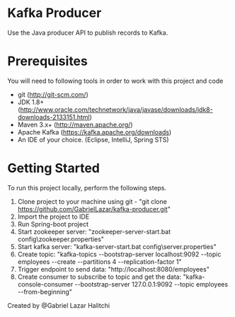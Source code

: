 # Kafka Producer

Use the Java producer API to publish records to Kafka.

# Prerequisites
You will need to following tools in order to work with this project and code

* git (http://git-scm.com/)
* JDK 1.8+ (http://www.oracle.com/technetwork/java/javase/downloads/jdk8-downloads-2133151.html)
* Maven 3.x+ (http://maven.apache.org/)
* Apache Kafka (https://kafka.apache.org/downloads)
* An IDE of your choice. (Eclipse, IntelliJ, Spring STS)

# Getting Started
To run this project locally, perform the following steps.
1. Clone project to your machine using git - "git clone https://github.com/GabrielLazar/kafka-producer.git" 
2. Import the project to IDE
3. Run Spring-boot project
4. Start zookeeper server: 
        "zookeeper-server-start.bat config\zookeeper.properties"
6. Start kafka server: 
        "kafka-server-start.bat config\server.properties"
8. Create topic:
        "kafka-topics --bootstrap-server localhost:9092 --topic employees --create --partitions 4 --replication-factor 1"
10. Trigger endpoint to send data:
        "http://localhost:8080/employees"
12. Create consumer to subscribe to topic and get the data:
        "kafka-console-consumer --bootstrap-server 127.0.0.1:9092 --topic employees --from-beginning"

Created by @Gabriel Lazar Halitchi

